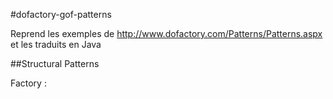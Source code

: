 #dofactory-gof-patterns

Reprend les exemples de http://www.dofactory.com/Patterns/Patterns.aspx et les traduits en Java

##Structural Patterns

Factory :
